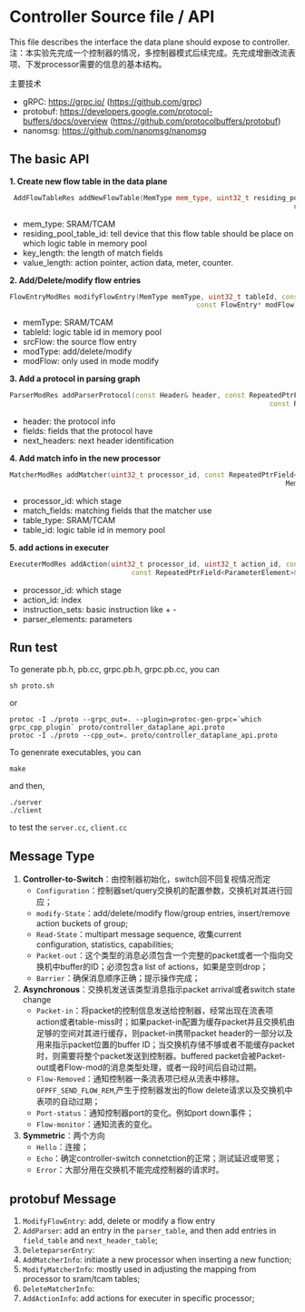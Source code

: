 # Controller Source file / API
This file describes the interface the data plane should expose to controller.
注：本实验先完成一个控制器的情况，多控制器模式后续完成。先完成增删改流表项、下发processor需要的信息的基本结构。

主要技术
- gRPC: https://grpc.io/ (https://github.com/grpc)
- protobuf: https://developers.google.com/protocol-buffers/docs/overview (https://github.com/protocolbuffers/protobuf)
- nanomsg: https://github.com/nanomsg/nanomsg

## The basic API
**1. Create new flow table in the data plane**

```c++
 AddFlowTableRes addNewFlowTable(MemType mem_type, uint32_t residing_pool_table_id, uint32_t key_length, 
                                                                      uint32_t value_length, uint32_t action_data_num)
 ```
   - mem_type: SRAM/TCAM
   - residing_pool_table_id: tell device that this flow table should be place on which logic table in memory pool
   - key_length: the length of match fields
   - value_length: action pointer, action data, meter, counter.

**2. Add/Delete/modify flow entries**

```c++
FlowEntryModRes modifyFlowEntry(MemType memType, uint32_t tableId, const FlowEntry* srcFlow, FlowEntryModType modType,
                                              const FlowEntry* modFlow)
```
  - memType: SRAM/TCAM
  - tableId: logic table id in memory pool
  - srcFlow: the source flow entry
  - modType: add/delete/modify
  - modFlow: only used in mode modify
  
**3. Add a protocol in parsing graph**

```c++
ParserModRes addParserProtocol(const Header& header, const RepeatedPtrField<Field>& fields,
                                                                const RepeatedPtrField<NextHeader>& next_headers)
```

  - header: the protocol info
  - fields: fields that the protocol have
  - next_headers: next header identification

**4. Add match info in the new processor**

```c++
MatcherModRes addMatcher(uint32_t processor_id, const RepeatedPtrField<MatchField>& match_fields,
                                                                    MemType table_type, uint32_t table_id)
```

  - processor_id: which stage
  - match_fields: matching fields that the matcher use
  - table_type: SRAM/TCAM
  - table_id: logic table id in memory pool

**5. add actions in executer**

```c++
ExecuterModRes addAction(uint32_t processor_id, uint32_t action_id, const RepeatedField<int32> *instruction_sets,
                              const RepeatedPtrField<ParameterElement>& parameter_elements)
```

  - processor_id: which stage
  - action_id: index
  - instruction_sets: basic instruction like + -
  - parser_elements: parameters

## Run test
To generate pb.h, pb.cc, grpc.pb.h, grpc.pb.cc, you can 

```shell
sh proto.sh
```
or

```shell
protoc -I ./proto --grpc_out=. --plugin=protoc-gen-grpc=`which grpc_cpp_plugin` proto/controller_dataplane_api.proto
protoc -I ./proto --cpp_out=. proto/controller_dataplane_api.proto
```

To genenrate executables, you can

```shell
make
```

and then, 

```shell
./server
./client
```
to test the `server.cc`, `client.cc`

## Message Type
1. **Controller-to-Switch**：由控制器初始化，switch回不回复视情况而定
    - `Configuration`：控制器set/query交换机的配置参数，交换机对其进行回应；
    - `modify-State`：add/delete/modify flow/group entries, insert/remove action buckets of group;
    - `Read-State`：multipart message sequence, 收集current configuration, statistics, capabilities;
    - `Packet-out`：这个类型的消息必须包含一个完整的packet或者一个指向交换机中buffer的ID；必须包含a list of actions，如果是空则drop；
    - `Barrier`：确保消息顺序正确；提示操作完成；
2. **Asynchronous**：交换机发送该类型消息指示packet arrival或者switch state change
    - `Packet-in`：将packet的控制信息发送给控制器，经常出现在流表项action或者table-miss时；如果packet-in配置为缓存packet并且交换机由足够的空间对其进行缓存，则packet-in携带packet header的一部分以及用来指示packet位置的buffer ID；当交换机存储不够或者不能缓存packet时，则需要将整个packet发送到控制器。buffered packet会被Packet-out或者Flow-mod的消息类型处理，或者一段时间后自动过期。
    - `Flow-Removed`：通知控制器一条流表项已经从流表中移除。`OFPFF_SEND_FLOW_REM`,产生于控制器发出的flow delete请求以及交换机中表项的自动过期；
    - `Port-status`：通知控制器port的变化。例如port down事件；
    - `Flow-monitor`：通知流表的变化。
3. **Symmetric**：两个方向
    - `Hello`：连接；
    - `Echo`：确定controller-switch connetction的正常；测试延迟或带宽；
    - `Error`：大部分用在交换机不能完成控制器的请求时。

## protobuf Message
1. `ModifyFlowEntry`: add, delete or modify a flow entry
2. `AddParser`: add an entry in the `parser_table`, and then add entries in `field_table` and `next_header_table`;
3. `DeleteparserEntry`:
4. `AddMatcherInfo`: initiate a new processor when inserting a new function;
5. `ModifyMatcherInfo`: mostly used in adjusting the mapping from processor to sram/tcam tables;
6. `DeleteMatcherInfo`:
7. `AddActionInfo`: add actions for executer in specific processor;
